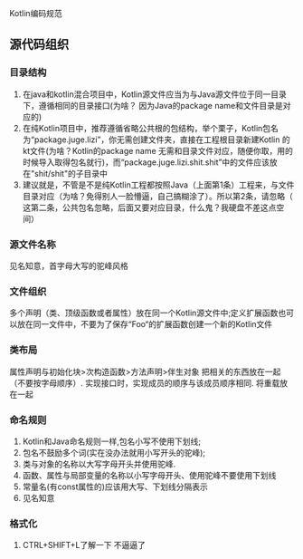 
Kotlin编码规范

## 源代码组织

### 目录结构
1. 在java和kotlin混合项目中，Kotlin源文件应当为与Java源文件位于同一目录下，遵循相同的目录接口(为啥？ 因为Java的package name和文件目录是对应的)
2. 在纯Kotlin项目中，推荐遵循省略公共根的包结构，举个栗子，Kotlin包名为“package.juge.lizi”，你无需创建文件夹，直接在工程根目录新建Kotlin 的kt文件(为啥？Kotlin的package name 无需和目录文件对应，随便你取，用的时候导入取得包名就行)，而“package.juge.lizi.shit.shit”中的文件应该放在"shit/shit"的子目录中
3. 建议就是，不管是不是纯Kotlin工程都按照Java（上面第1条）工程来，与文件目录对应（为啥？免得别人一脸懵逼，自己搞糊涂了）。所以第2条，请忽略（ 这第二条，公共包名忽略，后面又要对应目录，什么鬼？我硬盘不差这点空间）

### 源文件名称
见名知意，首字母大写的驼峰风格 

### 文件组织 
多个声明（类、顶级函数或者属性）放在同一个Kotlin源文件中;定义扩展函数也可以放在同一文件中，不要为了保存“Foo“的扩展函数创建一个新的Kotlin文件

### 类布局
属性声明与初始化块>次构造函数>方法声明>伴生对象 把相关的东西放在一起（不要按字母顺序）.
实现接口时，实现成员的顺序与该成员顺序相同.
将重载放在一起

### 命名规则
1. Kotlin和Java命名规则一样,包名小写不使用下划线; 
2. 包名不鼓励多个词(实在没办法就用小写开头的驼峰);
3. 类与对象的名称以大写字母开头并使用驼峰.
4. 函数、属性与局部变量的名称以小写字母开头、使用驼峰不要使用下划线
4. 常量名(有const属性的)应该用大写、下划线分隔表示
5. 见名知意

### 格式化
1.  CTRL+SHIFT+L了解一下 不逼逼了
